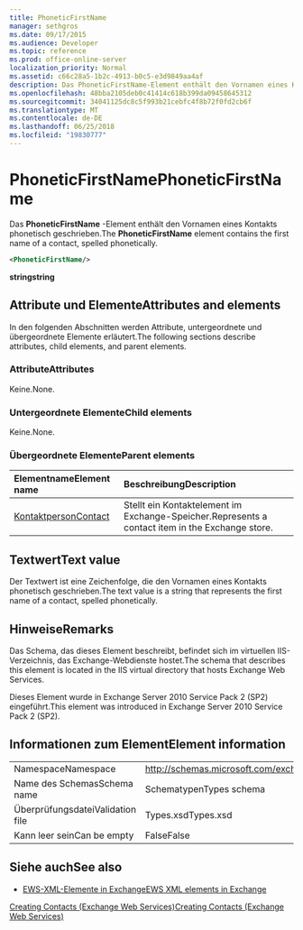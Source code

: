 ```yaml
---
title: PhoneticFirstName
manager: sethgros
ms.date: 09/17/2015
ms.audience: Developer
ms.topic: reference
ms.prod: office-online-server
localization_priority: Normal
ms.assetid: c66c28a5-1b2c-4913-b0c5-e3d9849aa4af
description: Das PhoneticFirstName-Element enthält den Vornamen eines Kontakts phonetisch geschrieben.
ms.openlocfilehash: 48bba2105deb0c41414c618b399da09458645312
ms.sourcegitcommit: 34041125dc8c5f993b21cebfc4f8b72f0fd2cb6f
ms.translationtype: MT
ms.contentlocale: de-DE
ms.lasthandoff: 06/25/2018
ms.locfileid: "19830777"
---
```

# <a name="phoneticfirstname"></a><span data-ttu-id="f072a-103">PhoneticFirstName</span><span class="sxs-lookup"><span data-stu-id="f072a-103">PhoneticFirstName</span></span>

<span data-ttu-id="f072a-104">Das **PhoneticFirstName** -Element enthält den Vornamen eines Kontakts phonetisch geschrieben.</span><span class="sxs-lookup"><span data-stu-id="f072a-104">The **PhoneticFirstName** element contains the first name of a contact, spelled phonetically.</span></span> 
  
```XML
<PhoneticFirstName/>
```

 <span data-ttu-id="f072a-105">**string**</span><span class="sxs-lookup"><span data-stu-id="f072a-105">**string**</span></span>
## <a name="attributes-and-elements"></a><span data-ttu-id="f072a-106">Attribute und Elemente</span><span class="sxs-lookup"><span data-stu-id="f072a-106">Attributes and elements</span></span>

<span data-ttu-id="f072a-107">In den folgenden Abschnitten werden Attribute, untergeordnete und übergeordnete Elemente erläutert.</span><span class="sxs-lookup"><span data-stu-id="f072a-107">The following sections describe attributes, child elements, and parent elements.</span></span>
  
### <a name="attributes"></a><span data-ttu-id="f072a-108">Attribute</span><span class="sxs-lookup"><span data-stu-id="f072a-108">Attributes</span></span>

<span data-ttu-id="f072a-109">Keine.</span><span class="sxs-lookup"><span data-stu-id="f072a-109">None.</span></span>
  
### <a name="child-elements"></a><span data-ttu-id="f072a-110">Untergeordnete Elemente</span><span class="sxs-lookup"><span data-stu-id="f072a-110">Child elements</span></span>

<span data-ttu-id="f072a-111">Keine.</span><span class="sxs-lookup"><span data-stu-id="f072a-111">None.</span></span>
  
### <a name="parent-elements"></a><span data-ttu-id="f072a-112">Übergeordnete Elemente</span><span class="sxs-lookup"><span data-stu-id="f072a-112">Parent elements</span></span>

|<span data-ttu-id="f072a-113">**Elementname**</span><span class="sxs-lookup"><span data-stu-id="f072a-113">**Element name**</span></span>|<span data-ttu-id="f072a-114">**Beschreibung**</span><span class="sxs-lookup"><span data-stu-id="f072a-114">**Description**</span></span>|
|:-----|:-----|
|[<span data-ttu-id="f072a-115">Kontaktperson</span><span class="sxs-lookup"><span data-stu-id="f072a-115">Contact</span></span>](contact.md) <br/> |<span data-ttu-id="f072a-116">Stellt ein Kontaktelement im Exchange-Speicher.</span><span class="sxs-lookup"><span data-stu-id="f072a-116">Represents a contact item in the Exchange store.</span></span>  <br/> |
   
## <a name="text-value"></a><span data-ttu-id="f072a-117">Textwert</span><span class="sxs-lookup"><span data-stu-id="f072a-117">Text value</span></span>

<span data-ttu-id="f072a-118">Der Textwert ist eine Zeichenfolge, die den Vornamen eines Kontakts phonetisch geschrieben.</span><span class="sxs-lookup"><span data-stu-id="f072a-118">The text value is a string that represents the first name of a contact, spelled phonetically.</span></span>
  
## <a name="remarks"></a><span data-ttu-id="f072a-119">Hinweise</span><span class="sxs-lookup"><span data-stu-id="f072a-119">Remarks</span></span>

<span data-ttu-id="f072a-120">Das Schema, das dieses Element beschreibt, befindet sich im virtuellen IIS-Verzeichnis, das Exchange-Webdienste hostet.</span><span class="sxs-lookup"><span data-stu-id="f072a-120">The schema that describes this element is located in the IIS virtual directory that hosts Exchange Web Services.</span></span>
  
<span data-ttu-id="f072a-121">Dieses Element wurde in Exchange Server 2010 Service Pack 2 (SP2) eingeführt.</span><span class="sxs-lookup"><span data-stu-id="f072a-121">This element was introduced in Exchange Server 2010 Service Pack 2 (SP2).</span></span>
  
## <a name="element-information"></a><span data-ttu-id="f072a-122">Informationen zum Element</span><span class="sxs-lookup"><span data-stu-id="f072a-122">Element information</span></span>

|||
|:-----|:-----|
|<span data-ttu-id="f072a-123">Namespace</span><span class="sxs-lookup"><span data-stu-id="f072a-123">Namespace</span></span>  <br/> |http://schemas.microsoft.com/exchange/services/2006/types  <br/> |
|<span data-ttu-id="f072a-124">Name des Schemas</span><span class="sxs-lookup"><span data-stu-id="f072a-124">Schema name</span></span>  <br/> |<span data-ttu-id="f072a-125">Schematypen</span><span class="sxs-lookup"><span data-stu-id="f072a-125">Types schema</span></span>  <br/> |
|<span data-ttu-id="f072a-126">Überprüfungsdatei</span><span class="sxs-lookup"><span data-stu-id="f072a-126">Validation file</span></span>  <br/> |<span data-ttu-id="f072a-127">Types.xsd</span><span class="sxs-lookup"><span data-stu-id="f072a-127">Types.xsd</span></span>  <br/> |
|<span data-ttu-id="f072a-128">Kann leer sein</span><span class="sxs-lookup"><span data-stu-id="f072a-128">Can be empty</span></span>  <br/> |<span data-ttu-id="f072a-129">False</span><span class="sxs-lookup"><span data-stu-id="f072a-129">False</span></span>  <br/> |
   
## <a name="see-also"></a><span data-ttu-id="f072a-130">Siehe auch</span><span class="sxs-lookup"><span data-stu-id="f072a-130">See also</span></span>



- [<span data-ttu-id="f072a-131">EWS-XML-Elemente in Exchange</span><span class="sxs-lookup"><span data-stu-id="f072a-131">EWS XML elements in Exchange</span></span>](ews-xml-elements-in-exchange.md)


[<span data-ttu-id="f072a-132">Creating Contacts (Exchange Web Services)</span><span class="sxs-lookup"><span data-stu-id="f072a-132">Creating Contacts (Exchange Web Services)</span></span>](http://msdn.microsoft.com/library/4845917e-70d1-481c-bbd7-011ec6571789%28Office.15%29.aspx)

